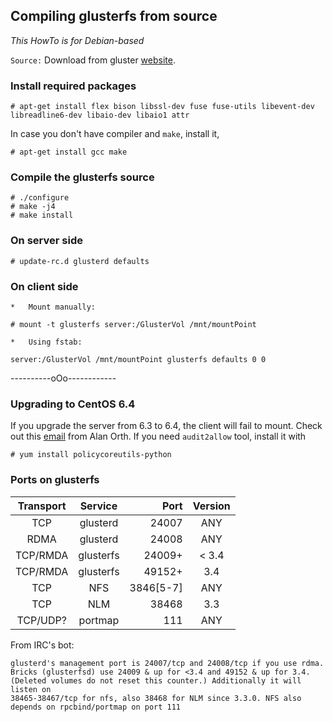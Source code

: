 ## Compiling glusterfs from source

*This HowTo is for Debian-based*

```Source:``` Download from gluster [website](http://www.gluster.org/download/).

### Install required packages

```# apt-get install flex bison libssl-dev fuse fuse-utils libevent-dev libreadline6-dev libaio-dev libaio1 attr```

In case you don't have compiler and `make`, install it,

```# apt-get install gcc make```

### Compile the glusterfs source

```# ./configure```  
```# make -j4```  
```# make install```

### On server side
```# update-rc.d glusterd defaults```

### On client side
    *   Mount manually:  
```# mount -t glusterfs server:/GlusterVol /mnt/mountPoint```  

    *   Using fstab:  
```server:/GlusterVol /mnt/mountPoint glusterfs defaults 0 0```

----------oOo------------

### Upgrading to CentOS 6.4

If you upgrade the server from 6.3 to 6.4, the client will fail to mount.
Check out this [email][0] from Alan Orth. If you need `audit2allow` tool,
install it with
```
# yum install policycoreutils-python
```

### Ports on glusterfs

| Transport | Service    | Port      | Version |
|:---------:|:----------:|----------:|:-------:|
| TCP       | glusterd   | 24007     |     ANY |
| RDMA      | glusterd   | 24008     |     ANY |
| TCP/RMDA  | glusterfs  | 24009+    |  < 3.4  |
| TCP/RMDA  | glusterfs  | 49152+    |    3.4  |
| TCP       | NFS        | 3846[5-7] |    ANY  |
| TCP       | NLM        | 38468     |    3.3  |
| TCP/UDP?  | portmap    | 111       |    ANY  |

From IRC's bot:
```
glusterd's management port is 24007/tcp and 24008/tcp if you use rdma.
Bricks (glusterfsd) use 24009 & up for <3.4 and 49152 & up for 3.4.
(Deleted volumes do not reset this counter.) Additionally it will listen on
38465-38467/tcp for nfs, also 38468 for NLM since 3.3.0. NFS also depends on rpcbind/portmap on port 111
```


[0]: http://www.gluster.org/pipermail/gluster-users/2013-March/035731.html "CentOS 6.4 gluster"
